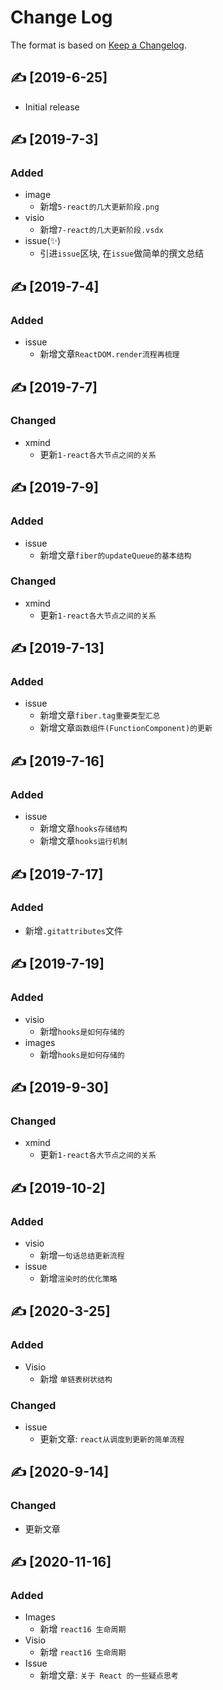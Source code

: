 # Change Log

The format is based on [Keep a Changelog](http://keepachangelog.com/).

## ✍ [2019-6-25]

- Initial release

## ✍ [2019-7-3]

### Added

- image
  - 新增`5-react的几大更新阶段.png`
- visio
  - 新增`7-react的几大更新阶段.vsdx`
- issue(✨)
  - 引进`issue`区块, 在`issue`做简单的撰文总结

## ✍ [2019-7-4]

### Added

- issue
  - 新增文章`ReactDOM.render流程再梳理`

## ✍ [2019-7-7]

### Changed

- xmind
  - 更新`1-react各大节点之间的关系`

## ✍ [2019-7-9]

### Added

- issue
  - 新增文章`fiber的updateQueue的基本结构`

### Changed

- xmind
  - 更新`1-react各大节点之间的关系`

## ✍ [2019-7-13]

### Added

- issue
  - 新增文章`fiber.tag重要类型汇总`
  - 新增文章`函数组件(FunctionComponent)的更新`

## ✍ [2019-7-16]

### Added

- issue
  - 新增文章`hooks存储结构`
  - 新增文章`hooks运行机制`

## ✍ [2019-7-17]

### Added

- 新增`.gitattributes`文件

## ✍ [2019-7-19]

### Added

- visio
  - 新增`hooks是如何存储的`
- images
  - 新增`hooks是如何存储的`

## ✍ [2019-9-30]

### Changed

- xmind
  - 更新`1-react各大节点之间的关系`

## ✍ [2019-10-2]

### Added

- visio
  - 新增`一句话总结更新流程`
- issue
  - 新增`渲染时的优化策略`

## ✍ [2020-3-25]

### Added

- Visio
  - 新增 `单链表树状结构`

### Changed

- issue
  - 更新文章: `react从调度到更新的简单流程`

## ✍ [2020-9-14]

### Changed

- 更新文章

## ✍ [2020-11-16]

### Added

- Images
  - 新增 `react16 生命周期`
- Visio
  - 新增 `react16 生命周期`
- Issue
  - 新增文章: `关于 React 的一些疑点思考`